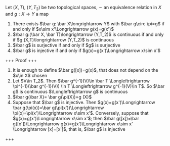 Let $(X,T)$, $(Y,T_2)$ be two topological spaces, $\sim$ an equivalence relation in $X$ and $g:X\longrightarrow Y$ a map

<ol>
  <li>There exists $\bar g: \bar X\longrightarrow Y$ with $\bar g\circ \pi=g$ if and only if $x\sim x'\Longrightarrow g(x)=g(x')$</li>
  <li>$\bar g:(\bar X, \bar T)\longrightarrow (Y,T_2)$ is continuous if and only if $g:(X,T)\longrightarrow (Y,T_2)$ is continuous</li>
  <li>$\bar g$ is surjective if and only if $g$ is surjective</li>
  <li>$\bar g$ is injective if and only if $g(x)=g(x')\Longrightarrow x\sim x'$</li>
</ol>

+++
Proof
+++

<ol>
  <li>It is enough to define $\bar g([x])=g(x)$, that does not depend on the $x\in X$ chosen</li>
  <li>Let $V\in T_2$. Then $\bar g^{-1}(V)\in \bar T \Longleftrightarrow \pi^{-1}(\bar g^{-1}(V)) \in T \Longleftrightarrow g^{-1}(V)\in T$. So $\bar g$ is continuous $\Longleftrightarrow g$ is continuous</li>
  <li>$\bar g(\bar X)= \bar g(\pi(X))=g (X)$</li>
  <li>Suppose that $\bar g$ is injective. Then $g(x)=g(x')\Longrightarrow \bar g(\pi(x))=\bar g(\pi(x'))\Longrightarrow \pi(x)=\pi(x')\Longrightarrow x\sim x'$. Conversely, suppose that $g(x)=g(x')\Longrightarrow x\sim x'$; then $\bar g([x])=\bar g([x'])\Longrightarrow g(x)=g(x')\Longrightarrow x\sim x' \Longrightarrow [x]=[x']$, that is, $\bar g$ is injective</li>
</ol>

+++